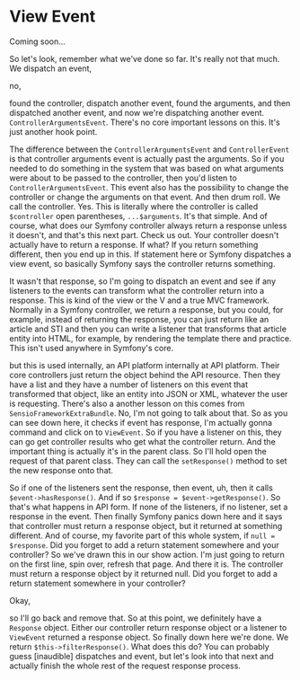 # View Event

Coming soon...

So let's look, remember what we've done so far. It's really not that much. We
dispatch an event,

no,

found the controller, dispatch another event, found the arguments, and then
dispatched another event, and now we're dispatching another event. 
`ControllerArgumentsEvent`. There's no core important lessons on this. It's just another hook
point.

The difference between the `ControllerArgumentsEvent` and `ControllerEvent` is that
controller arguments event is actually past the arguments. So if you needed to do
something in the system that was based on what arguments were about to be passed to
the controller, then you'd listen to `ControllerArgumentsEvent`. This event also has
the possibility to change the controller or change the arguments on that event. And
then drum roll. We call the controller. Yes. This is literally where the controller
is called `$controller`  open parentheses, `...$arguments`. It's
that simple. And of course, what does our Symfony controller always return a response
unless it doesn't, and that's this next part. Check us out. Your controller doesn't
actually have to return a response. If what? If you return something different, then
you end up in this. If statement here or Symfony dispatches a view event, so
basically Symfony says the controller returns something.

It wasn't that response, so I'm going to dispatch an event and see if any listeners
to the events can transform what the controller return into a response. This is kind
of the view or the V and a true MVC framework. Normally in a Symfony controller, we
return a response, but you could, for example, instead of returning the response, you
can just return like an article and STI and then you can write a listener that
transforms that article entity into HTML, for example, by rendering the template
there and practice. This isn't used anywhere in Symfony's core.

but this is used internally, an API platform internally at API platform. Their core
controllers just return the object behind the API resource. Then they have a list and
they have a number of listeners on this event that transformed that object, like an
entity into JSON or XML, whatever the user is requesting. There's also a another
lesson on this comes from `SensioFrameworkExtraBundle`. No, I'm not going to talk
about that. So as you can see down here, it checks if event has response, I'm
actually gonna command and click on to `ViewEvent`. So if you have a listener on
this, they can go get controller results who get what the controller return. And the
important thing is actually it's in the parent class. So I'll hold open the request
of that parent class. They can call the `setResponse()` method to set the new response
onto that.

So if one of the listeners sent the response, then event, uh, then it calls
`$event->hasResponse()`. And if so `$response = $event->getResponse()`. So that's what happens
in API form. If none of the listeners, if no listener, set a response in the event.
Then finally Symfony panics down here and it says that controller must return a
response object, but it returned at something different. And of course, my favorite
part of this whole system, if `null = $response`. Did you forget to add a return
statement somewhere and your controller? So we've drawn this in our show action. I'm
just going to return on the first line, spin over, refresh that page. And there it
is. The controller must return a response object by it returned null. Did you forget
to add a return statement somewhere in your controller?

Okay,

so I'll go back and remove that. So at this point, we definitely have a `Response`
object. Either our controller return response object or a listener to `ViewEvent`
returned a response object. So finally down here we're done. We return 
`$this->filterResponse()`. What does this do? You can probably guess [inaudible] 
dispatches and event, but let's look into that next and actually finish the whole 
rest of the request response process.

